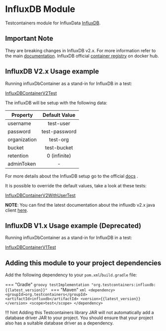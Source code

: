 # InfluxDB Module

Testcontainers module for InfluxData [InfluxDB](https://www.influxdata.com/products/influxdb/).

## Important Note

They are breaking changes in InfluxDB v2.x. For more information refer to the
main [documentation](https://docs.influxdata.com/influxdb/v2.0/upgrade/v1-to-v2/). InfluxDB
official [container registry](https://hub.docker.com/_/influxdb) on docker hub.

## InfluxDB V2.x Usage example

Running influxDbContainer as a stand-in for InfluxDB in a test:

<!--codeinclude-->
[InfluxDBContainerV2Test](../../../modules/influxdb/src/test/java/org/testcontainers/containers/InfluxDBContainerV2Test.java)
<!--/codeinclude-->


The influxDB will be setup with the following data:<br/>

| Property      | Default Value | 
| ------------- |:-------------:|
| username      | test-user     | 
| password      | test-password | 
| organization  | test-org      |
| bucket        | test-bucket   |  
| retention     | 0 (infinite)  |
| adminToken    |       -       |

For more details about the InfluxDB setup go to the
official [docs](https://docs.influxdata.com/influxdb/v2.0/upgrade/v1-to-v2/docker/#influxdb-2x-initialization-credentials)
.

It is possible to override the default values, take a look at these tests:

<!--codeinclude-->
[InfluxDBContainerV2WithUserTest](../../../modules/influxdb/src/test/java/org/testcontainers/containers/InfluxDBContainerV2WithUserTest.java)
<!--/codeinclude-->

**NOTE**: You can find the latest documentation about the influxdb v2.x java
client [here](https://github.com/influxdata/influxdb-client-java).

## InfluxDB V1.x Usage example (Deprecated)

Running influxDbContainer as a stand-in for InfluxDB in a test:

<!--codeinclude-->
[InfluxDBContainerV1Test](../../../modules/influxdb/src/test/java/org/testcontainers/containers/InfluxDBContainerV1Test.java)
<!--/codeinclude-->

## Adding this module to your project dependencies

Add the following dependency to your `pom.xml`/`build.gradle` file:

=== "Gradle"
    ```groovy
    testImplementation "org.testcontainers:influxdb:{{latest_version}}"
    ```
=== "Maven"
    ```xml
    <dependency>
        <groupId>org.testcontainers</groupId>
        <artifactId>influxdb</artifactId>
        <version>{{latest_version}}</version>
        <scope>test</scope>
    </dependency>
    ```

!!! hint
    Adding this Testcontainers library JAR will not automatically add a database driver JAR to your project. You should ensure that your project also has a suitable database driver as a dependency.
